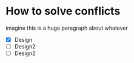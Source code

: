 # How to solve conflicts

imagine this is a huge paragraph about whatever
- [x] Design
- [ ] Design2
- [ ] Design2
